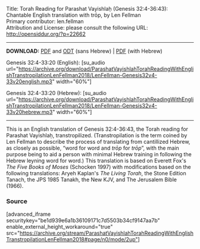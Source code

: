 <html>
<head></head>
<body>
Title: Torah Reading for Parashat Vayishlaḥ (Genesis 32:4-36:43): Chantable English translation with trōp, by Len Fellman<br />
Primary contributor: len.fellman<br />
Attribution and License: please consult the following URL: <a href="http://opensiddur.org/?p=22662">http://opensiddur.org/?p=22662</a>
<p />
<hr />

<style type="text/css" media="all">.printfriendly {display: none!important;}</style>

<strong>DOWNLOAD:</strong> <a href="https://archive.org/download/ParashatVayishlahTorahReadingWithEnglishTranstropilationLenFellman2018/ParashatVayishlahTorahReadinggenesisC32v4-c36v43InEnglishTranstropilationlenFellman2018-EnglishOnly.pdf">PDF</a> and <a href="https://archive.org/download/ParashatVayishlahTorahReadingWithEnglishTranstropilationLenFellman2018/ParashatVayishlahTorahReadinggenesisC32v4-c36v43InEnglishTranstropilationlenFellman2018-EnglishOnly.odt">ODT</a> (sans Hebrew) | <a href="https://archive.org/download/ParashatVayishlahTorahReadingWithEnglishTranstropilationLenFellman2018/ParashatVayishlahTorahReadinggenesisC32v4-c36v43InEnglishTranstropilationlenFellman2018.pdf">PDF</a> (with Hebrew) 

Genesis 32:4-33:20 (English): [su_audio url="https://archive.org/download/ParashatVayishlahTorahReadingWithEnglishTranstropilationLenFellman2018/LenFellman-Genesis32v4-33v20english.mp3" width="60%"]

Genesis 32:4-33:20 (Hebrew):  [su_audio url="https://archive.org/download/ParashatVayishlahTorahReadingWithEnglishTranstropilationLenFellman2018/LenFellman-Genesis32v4-33v20hebrew.mp3" width="60%"]

<hr />

This is an English translation of Genesis 32:4-36:43, the Torah reading for Parashat Vayishlaḥ, transtropilized. (Transtropilation is the term coined by Len Fellman to describe the process of translating from cantillized Hebrew, as closely as possible, “word for word and <em>trōp</em> for <em>trōp</em>”, with the main purpose being to aid a person with minimal Hebrew training in following the Hebrew leyning word for word.) This translation is based on Everett Fox's <em>The Five Books of Moses</em> (Schocken 1997) with modifications based on the following translations: Aryeh Kaplan's <em>The Living Torah</em>, the Stone Edition Tanach, the JPS 1985 Tanakh, the New KJV, and The Jerusalem Bible (1966).

<h3>Source</h3>

[advanced_iframe securitykey="be1d939e6a1b36109171c7d5503b34cf9147aa7b" enable_external_height_workaround="true" src="https://archive.org/stream/ParashatVayishlahTorahReadingWithEnglishTranstropilationLenFellman2018#page/n0/mode/2up"]
</body>
</html>